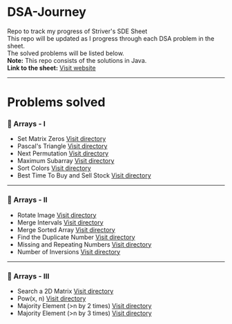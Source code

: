 # DSA-Journey
Repo to track my progress of Striver's SDE Sheet</br>
This repo will be updated as I progress through each DSA problem in the sheet.</br>
The solved problems will be listed below.</br>
**Note:** This repo consists of the solutions in Java.</br>
**Link to the sheet:** [Visit website](https://takeuforward.org/interviews/strivers-sde-sheet-top-coding-interview-problems/)

---

# Problems solved

### 📝 Arrays - I
- Set Matrix Zeros [Visit directory](https://github.com/rees8/DSA-Journey/tree/main/1.%20Arrays-I/1.%20Set%20Matrix%20Zeroes)
- Pascal's Triangle [Visit directory](https://github.com/rees8/DSA-Journey/tree/main/1.%20Arrays-I/2.%20Pascal's%20Triangle)
- Next Permutation [Visit directory](https://github.com/rees8/DSA-Journey/tree/main/1.%20Arrays-I/3.%20Next%20Permutation)
- Maximum Subarray [Visit directory](https://github.com/rees8/DSA-Journey/tree/main/1.%20Arrays-I/4.%20Maximum%20Subarray)
- Sort Colors [Visit directory](https://github.com/rees8/DSA-Journey/tree/main/1.%20Arrays-I/5.%20Sort%20Colors)
- Best Time To Buy and Sell Stock [Visit directory](https://github.com/rees8/DSA-Journey/tree/main/1.%20Arrays-I/6.%20Best%20Time%20to%20Buy%20and%20Sell%20Stock)

---

### 📝 Arrays - II
- Rotate Image [Visit directory](https://github.com/rees8/DSA-Journey/tree/main/2.%20Arrays-II/1.%20Rotate%20Image)
- Merge Intervals [Visit directory](https://github.com/rees8/DSA-Journey/tree/main/2.%20Arrays-II/2.%20Merge%20Intervals)
- Merge Sorted Array [Visit directory](https://github.com/rees8/DSA-Journey/tree/main/2.%20Arrays-II/3.%20Merge%20Sorted%20Array)
- Find the Duplicate Number [Visit directory](https://github.com/rees8/DSA-Journey/tree/main/2.%20Arrays-II/4.%20Find%20The%20Duplicate%20Number)
- Missing and Repeating Numbers [Visit directory](https://github.com/rees8/DSA-Journey/tree/main/2.%20Arrays-II/5.%20Missing%20And%20Repeating%20Numbers)
- Number of Inversions [Visit directory](https://github.com/rees8/DSA-Journey/tree/main/2.%20Arrays-II/6.%20Number%20of%20Inversions)

---

### 📝 Arrays - III
- Search a 2D Matrix [Visit directory](https://github.com/rees8/DSA-Journey/tree/main/3.%20Arrays-III/1.%20Search%20a%202-D%20Matrix)
- Pow(x, n) [Visit directory](https://github.com/rees8/DSA-Journey/tree/main/3.%20Arrays-III/2.%20Pow(x%2C%20n))
- Majority Element (>n by 2 times) [Visit directory](https://github.com/rees8/DSA-Journey/tree/main/3.%20Arrays-III/3.%20Majority%20Element%20(%3En%20by%202%20times))
- Majority Element (>n by 3 times) [Visit directory](https://github.com/rees8/DSA-Journey/tree/main/3.%20Arrays-III/4.%20Majority%20Element%20(%3En%20by%203%20times))
